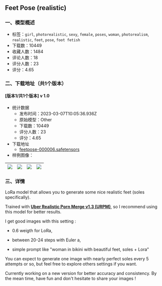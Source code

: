 ## Feet Pose (realistic)
### 一、模型概述

- 标签：`girl`, `photorealistic`, `sexy`, `female`, `poses`, `woman`, `photorealism`, `realistic`, `feet`, `pose`, `foot fetish`
- 下载数：10449
- 收藏人数：1484
- 评论人数：18
- 评分人数：23
- 评分：4.65

### 二、下载地址（共1个版本）

#### [版本1/共1个版本] v 1.0

- 统计数据
  - 发布时间：2023-03-07T10:05:36.936Z
  - 原始模型：Other
  - 下载数：10449
  - 评分人数：23
  - 评分：4.65
- 下载地址
  - [feetpose-000006.safetensors](https://civitai.com/api/download/models/19130)
- 样例图像：

| <img src="https://image.civitai.com/xG1nkqKTMzGDvpLrqFT7WA/83b24432-3a5d-46c9-4c58-fcdca8a57900/width=450/200354.jpeg" /> | <img src="https://image.civitai.com/xG1nkqKTMzGDvpLrqFT7WA/106c945d-de21-4be8-a1d0-39285d695400/width=450/200356.jpeg" /> | <img src="https://image.civitai.com/xG1nkqKTMzGDvpLrqFT7WA/ad67b876-27db-4a49-a5a9-da191519e600/width=450/200355.jpeg" /> | <img src="https://image.civitai.com/xG1nkqKTMzGDvpLrqFT7WA/f176e00d-056c-46dd-19c2-1c0d918cc000/width=450/200353.jpeg" /> |
| ---- | ---- | ---- | ---- |


### 三、详情
<p>LoRa model that allows you to generate some nice realistic feet (soles specifically).</p><p></p><p>Trained with <a target="_blank" rel="ugc" href="https://civitai.com/models/2661/uber-realistic-porn-merge-urpm"><strong>Uber Realistic Porn Merge v1.3 (URPM)</strong></a>, so I recommend using this model for better results.</p><p></p><p>I get good images with this setting :</p><p></p><ul><li><p>0.6 weigth for LoRa,</p></li><li><p>between 20-24 steps with Euler a,</p></li><li><p>simple prompt like "woman in bikini with beautiful feet, soles + Lora"</p></li></ul><p></p><p>You can expect to generate one image with nearly perfect soles every 5 attempts or so, but feel free to explore others settings if you want.</p><p></p><p>Currently working on a new version for better accuracy and consistency. By the mean time, have fun and don't hesitate to share your images !</p>